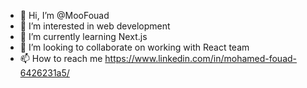 - 👋 Hi, I’m @MooFouad
- 👀 I’m interested in web development
- 🌱 I’m currently learning Next.js
- 💞️ I’m looking to collaborate on working with React team
- 📫 How to reach me https://www.linkedin.com/in/mohamed-fouad-6426231a5/

<!---
MooFouad/MooFouad is a ✨ special ✨ repository because its `README.md` (this file) appears on your GitHub profile.
You can click the Preview link to take a look at your changes.
--->
